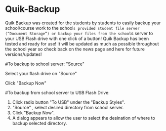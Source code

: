 # Quik-Backup

Quik Backup was created for the students by students to easily backup your school/course work to the school`s provided student file server (“Document Storage”) or backup your files from the school`s server to your USB Flash drive with one click of a button! 
Quik Backup has been tested and ready for use! 
It will be updated as much as possible throughout the school year so check back on the news page and here for future versions/updates!


#To backup to school server: 
"Source" 

Select your flash drive on "Source"

Click "Backup Now"


#To backup from school server to USB Flash Drive:
1. Click radio button "To USB" under the "Backup Styles".
2. "Source" , select desired directory from school server.
3. Click "Backup Now".
4. A dialog appears to allow the user to select the desination of where to backup selected directory.
